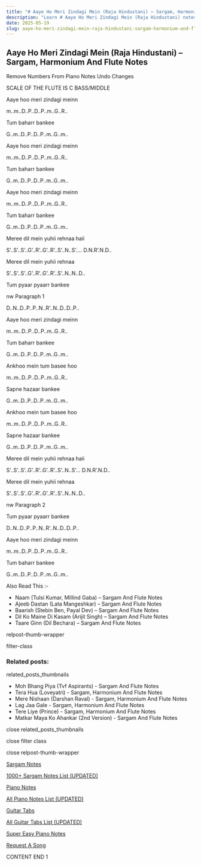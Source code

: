 ```yaml
---
title: "# Aaye Ho Meri Zindagi Mein (Raja Hindustani) – Sargam, Harmonium And Flute Notes"
description: "Learn # Aaye Ho Meri Zindagi Mein (Raja Hindustani) notes, sargam, harmonium notations and flute notes. Easy step-by-step tutorial for beginners."
date: 2025-05-19
slug: aaye-ho-meri-zindagi-mein-raja-hindustani-sargam-harmonium-and-flute-notes
---
```


## Aaye Ho Meri Zindagi Mein (Raja Hindustani) – Sargam, Harmonium And Flute Notes

Remove Numbers From Piano Notes
Undo Changes

SCALE OF THE FLUTE IS C BASS/MIDDLE

Aaye hoo meri zindagi meinn

m..m..D..P..D..P..m..G..R..

Tum baharr bankee

G..m..D..P..D..P..m..G..m..

Aaye hoo meri zindagi meinn

m..m..D..P..D..P..m..G..R..

Tum baharr bankee

G..m..D..P..D..P..m..G..m..

Aaye hoo meri zindagi meinn

m..m..D..P..D..P..m..G..R..

Tum baharr bankee

G..m..D..P..D..P..m..G..m..

Meree dil mein yuhii rehnaa haii

S’..S’..S’..G’..R’..G’..R’..S’..N..S’…. D.N.R’.N.D..

Meree dil mein yuhii rehnaa

S’..S’..S’..G’..R’..G’..R’..S’..N..N..D..

Tum pyaar pyaarr bankee

nw Paragraph 1

D..N..D..P..P..N..R’..N..D..D..P..

Aaye hoo meri zindagi meinn

m..m..D..P..D..P..m..G..R..

Tum baharr bankee

G..m..D..P..D..P..m..G..m..

Ankhoo mein tum basee hoo

m..m..D..P..D..P..m..G..R..

Sapne hazaar bankee

G..m..D..P..D..P..m..G..m..

Ankhoo mein tum basee hoo

m..m..D..P..D..P..m..G..R..

Sapne hazaar bankee

G..m..D..P..D..P..m..G..m..

Meree dil mein yuhii rehnaa haii

S’..S’..S’..G’..R’..G’..R’..S’..N..S’… D.N.R’.N.D..

Meree dil mein yuhii rehnaa

S’..S’..S’..G’..R’..G’..R’..S’..N..N..D..

nw Paragraph 2

Tum pyaar pyaarr bankee

D..N..D..P..P..N..R’..N..D..D..P..

Aaye hoo meri zindagi meinn

m..m..D..P..D..P..m..G..R..

Tum baharr bankee

G..m..D..P..D..P..m..G..m..

Also Read This :-

* Naam (Tulsi Kumar, Millind Gaba) – Sargam And Flute Notes
* Ajeeb Dastan (Lata Mangeshkar) – Sargam And Flute Notes
* Baarish (Stebin Ben, Payal Dev) – Sargam And Flute Notes
* Dil Ko Maine Di Kasam (Arijit Singh) – Sargam And Flute Notes
* Taare Ginn (Dil Bechara) – Sargam And Flute Notes

relpost-thumb-wrapper

filter-class

### Related posts:

related_posts_thumbnails

* Moh Bhang Piya (Tvf Aspirants) - Sargam And Flute Notes
* Tera Hua (Loveyatri) - Sargam, Harmonium And Flute Notes
* Mere Nishaan (Darshan Raval) - Sargam, Harmonium And Flute Notes
* Lag Jaa Gale - Sargam, Harmonium And Flute Notes
* Tere Liye (Prince) - Sargam, Harmonium And Flute Notes
* Matkar Maya Ko Ahankar (2nd Version) - Sargam And Flute Notes

close related_posts_thumbnails

close filter class

close relpost-thumb-wrapper

[Sargam Notes](https://www.notationsworld.com/sargam-notes.html)

[1000+ Sargam Notes List (UPDATED)](https://www.notationsworld.com/all-songs-list-sargam-notes.html)

[Piano Notes](https://www.notationsworld.com/piano-notes.html)

[All Piano Notes List (UPDATED)](https://www.notationsworld.com/all-songs-list-piano-notes.html)

[Guitar Tabs](https://www.notationsworld.com/guitar-tabs.html)

[All Guitar Tabs List (UPDATED)](https://www.notationsworld.com/all-songs-list-guitar-tabs.html)

[Super Easy Piano Notes](https://studywall.in/)

[Request A Song](https://www.notationsworld.com/request-a-song.html)

CONTENT END 1

